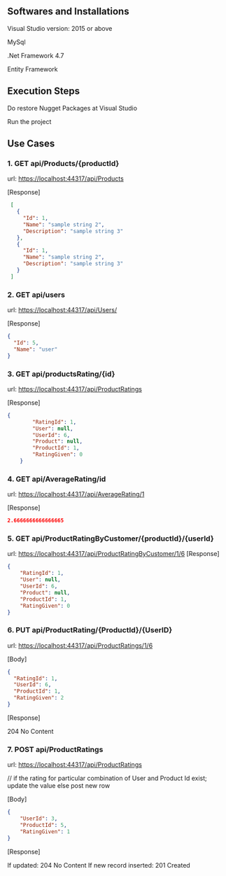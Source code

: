 ## Softwares and Installations
 Visual Studio version: 2015 or above 
 
 MySql
 
 .Net Framework 4.7
 
 Entity Framework
 
 ## Execution Steps
 Do restore Nugget Packages at Visual Studio
 
 Run the project
 
 
 ## Use Cases
 ### 1. GET api/Products/{productId}
 url: <https://localhost:44317/api/Products>
 
 [Response]
 ```json
  [
    {
      "Id": 1,
      "Name": "sample string 2",
      "Description": "sample string 3"
    },
    {
      "Id": 1,
      "Name": "sample string 2",
      "Description": "sample string 3"
    }
  ]
  ```
  
  ### 2. GET api/users
  url: <https://localhost:44317/api/Users/>
  
  [Response]
  ```json
  {
    "Id": 5,
    "Name": "user"
}
```

### 3. GET api/productsRating/{id}
url: <https://localhost:44317/api/ProductRatings>

[Response]
```json
{
        "RatingId": 1,
        "User": null,
        "UserId": 6,
        "Product": null,
        "ProductId": 1,
        "RatingGiven": 0
    }
```
### 4. GET api/AverageRating/id
url: <https://localhost:44317/api/AverageRating/1>

[Response]
```json
2.6666666666666665
```
### 5. GET api/ProductRatingByCustomer/{productId}/{userId}
url: <https://localhost:44317/api/ProductRatingByCustomer/1/6>
[Response]
```json
{
    "RatingId": 1,
    "User": null,
    "UserId": 6,
    "Product": null,
    "ProductId": 1,
    "RatingGiven": 0
}
```
### 6. PUT api/ProductRating/{ProductId}/{UserID}
url: <https://localhost:44317/api/ProductRatings/1/6>

[Body]
```json
{
  "RatingId": 1,
  "UserId": 6,
  "ProductId": 1,
  "RatingGiven": 2
}
```
[Response]

204 No Content
### 7. POST api/ProductRatings
url: <https://localhost:44317/api/ProductRatings>

// if the rating for particular combination of User and Product Id exist; update the value else post new row

[Body]
```json
{
	"UserId": 3,
	"ProductId": 5,
	"RatingGiven": 1
}
```
[Response]

If updated: 204 No Content
If new record inserted: 201 Created
